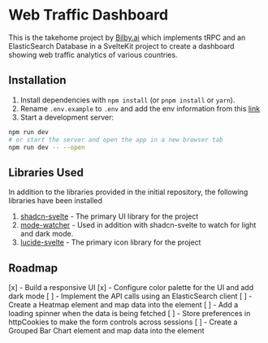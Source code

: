 # Web Traffic Dashboard

This is the takehome project by [Bilby.ai](https://bibly.ai/) which implements tRPC and an ElasticSearch Database in a SvelteKit project to create a dashboard showing web traffic analytics of various countries.

## Installation

1. Install dependencies with `npm install` (or `pnpm install` or `yarn`).
2. Rename `.env.example` to `.env` and add the env information from this [link](https://share.1password.com/s#_im5DiShEnUuy-6-FXuxfX_7L7_2zyvHqAM4lZBY2Is)
3. Start a development server:

```bash
npm run dev
# or start the server and open the app in a new browser tab
npm run dev -- --open
```

## Libraries Used

In addition to the libraries provided in the initial repository, the following libraries have been installed

1. [shadcn-svelte](https://www.shadcn-svelte.com) - The primary UI library for the project
2. [mode-watcher](https://github.com/svecosystem/mode-watcher) - Used in addition with shadcn-svelte to watch for light and dark mode.
3. [lucide-svelte](https://lucide.dev/guide/packages/lucide-svelte) - The primary icon library for the project

## Roadmap

[x] - Build a responsive UI
[x] - Configure color palette for the UI and add dark mode
[ ] - Implement the API calls using an ElasticSearch client
[ ] - Create a Heatmap element and map data into the element
[ ] - Add a loading spinner when the data is being fetched
[ ] - Store preferences in httpCookies to make the form controls across sessions
[ ] - Create a Grouped Bar Chart element and map data into the element
